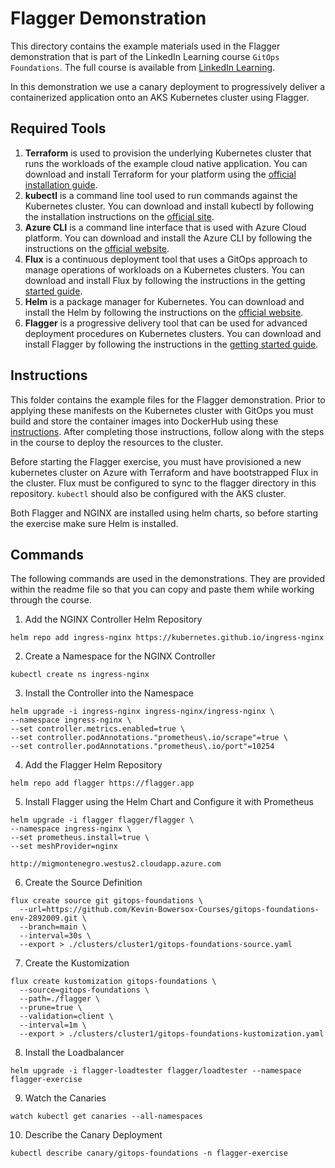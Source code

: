 # Flagger Demonstration
This directory contains the example materials used in the Flagger demonstration that is part of the LinkedIn Learning course `GitOps Foundations`. The full course is available from [LinkedIn Learning][lil-course-url].

In this demonstration we use a canary deployment to progressively deliver a containerized application onto an AKS Kubernetes cluster using Flagger.

## Required Tools
1.  **Terraform** is used to provision the underlying Kubernetes cluster that runs the workloads of the example cloud native application.  You can download and install Terraform for your platform using the [official installation guide][terraform-install].
2.  **kubectl** is a command line tool used to run commands against the Kubernetes cluster.  You can download and install kubectl by following the installation instructions on the [official site][kube-site].
3.  **Azure CLI** is a command line interface that is used with Azure Cloud platform.  You can download and install the Azure CLI by following the instructions on the [official website][azurecli-start].
4.   **Flux** is a continuous deployment tool that uses a GitOps approach to manage operations of workloads on a Kubernetes clusters.  You can download and install Flux by following the instructions in the getting [started guide][flux-start].
5.  **Helm** is a package manager for Kubernetes.  You can download and install the Helm by following the instructions on the [official website][helm-start].
5.   **Flagger** is a progressive delivery tool that can be used for advanced deployment procedures on Kubernetes clusters.  You can download and install Flagger by following the instructions in the [getting started guide][flagger-start].

## Instructions
This folder contains the example files for the Flagger demonstration.  Prior to applying these manifests on the Kubernetes cluster with GitOps you must build and store the container images into DockerHub using these [instructions][setup-instructions].  After completing those instructions, follow along with the steps in the course to deploy the resources to the cluster.

Before starting the Flagger exercise, you must have provisioned a new kubernetes cluster on Azure with Terraform and have bootstrapped Flux in the cluster.  Flux must be configured to sync to the flagger directory in this repository.  `kubectl` should also be configured with the AKS cluster.

Both Flagger and NGINX are installed using helm charts, so before starting the exercise make sure Helm is installed.

## Commands
The following commands are used in the demonstrations.  They are provided within the readme file so that you can copy and paste them while working through the course.

1. Add the NGINX Controller Helm Repository
```
helm repo add ingress-nginx https://kubernetes.github.io/ingress-nginx
```

2. Create a Namespace for the NGINX Controller
```
kubectl create ns ingress-nginx
```

3. Install the Controller into the Namespace
```
helm upgrade -i ingress-nginx ingress-nginx/ingress-nginx \
--namespace ingress-nginx \
--set controller.metrics.enabled=true \
--set controller.podAnnotations."prometheus\.io/scrape"=true \
--set controller.podAnnotations."prometheus\.io/port"=10254

```

4.  Add the Flagger Helm Repository
```
helm repo add flagger https://flagger.app
```

5.  Install Flagger using the Helm Chart and Configure it with Prometheus 
```
helm upgrade -i flagger flagger/flagger \
--namespace ingress-nginx \
--set prometheus.install=true \
--set meshProvider=nginx
```

```
http://migmontenegro.westus2.cloudapp.azure.com
```
6.  Create the Source Definition
```
flux create source git gitops-foundations \
  --url=https://github.com/Kevin-Bowersox-Courses/gitops-foundations-env-2892009.git \
  --branch=main \
  --interval=30s \
  --export > ./clusters/cluster1/gitops-foundations-source.yaml
```

7.  Create the Kustomization
```
flux create kustomization gitops-foundations \
  --source=gitops-foundations \
  --path=./flagger \
  --prune=true \
  --validation=client \
  --interval=1m \
  --export > ./clusters/cluster1/gitops-foundations-kustomization.yaml
```

8.  Install the Loadbalancer
```
helm upgrade -i flagger-loadtester flagger/loadtester --namespace flagger-exercise
```

9.  Watch the Canaries
```
watch kubectl get canaries --all-namespaces
```

10.  Describe the Canary Deployment
```
kubectl describe canary/gitops-foundations -n flagger-exercise
```


[0]: # (Replace these placeholder URLs with actual course URLs)

[lil-course-url]: https://www.linkedin.com/learning/
[lil-thumbnail-url]: http://
[k3d-start]: https://k3d.io/#installation
[docker-install]: https://docs.docker.com/engine/install/
[kube-site]: https://kubernetes.io/docs/tasks/tools/
[azurecli-start]: https://docs.microsoft.com/en-us/cli/azure/install-azure-cli
[setup-instructions]: https://github.com/LinkedInLearning/gitops-foundations-env-2892009#installing
[flux-start]: https://fluxcd.io/docs/get-started/
[flagger-start]: https://docs.flagger.app/
[terraform-install]: https://learn.hashicorp.com/tutorials/terraform/install-cli?in=terraform/azure-get-started
[helm-start]: https://helm.sh/docs/intro/install/


